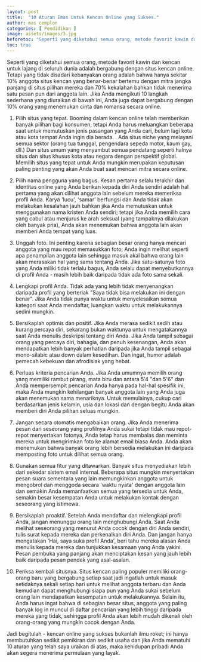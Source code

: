 ```yaml
---
layout: post
title:  "10 Aturan Emas Untuk Kencan Online yang Sukses."
author: mas cemplon
categories: [ Pendidikan ]
image: assets/images/3.jpg
beforetoc: "Seperti yang diketahui semua orang, metode favorit kawin dan kencan untuk lajang di seluruh dunia adalah bergabung dengan situs kencan online."
toc: true
---
```


Seperti yang diketahui semua orang, metode favorit kawin dan kencan untuk lajang di seluruh dunia adalah bergabung dengan situs kencan online. Tetapi yang tidak disadari kebanyakan orang adalah bahwa hanya sekitar 10% anggota situs kencan yang benar-benar bertemu dengan mitra jangka panjang di situs pilihan mereka dan 70% kekalahan bahkan tidak menerima satu pesan pun dari anggota lain. Jika Anda mengikuti 10 langkah sederhana yang diuraikan di bawah ini, Anda juga dapat bergabung dengan 10% orang yang menemukan cinta dan romansa secara online.



1. Pilih situs yang tepat. Booming dalam kencan online telah memberikan banyak pilihan bagi konsumen, tetapi Anda harus meluangkan beberapa saat untuk memutuskan jenis pasangan yang Anda cari, belum lagi kota atau kota tempat Anda ingin dia berada. . Ada situs niche yang melayani semua sektor (orang tua tunggal, pengendara sepeda motor, kaum gay, dll.) Dan situs umum yang menyambut semua pendatang seperti halnya situs dan situs khusus kota atau negara dengan perspektif global. Memilih situs yang tepat untuk Anda mungkin merupakan keputusan paling penting yang akan Anda buat saat mencari mitra secara online.



2. Pilih nama pengguna yang bagus. Kesan pertama selalu terakhir dan identitas online yang Anda berikan kepada diri Anda sendiri adalah hal pertama yang akan dilihat anggota lain sebelum mereka memeriksa profil Anda. Karya 'lucu', 'samar' berfungsi dan Anda tidak akan melakukan kesalahan jauh bahkan jika Anda memutuskan untuk menggunakan nama kristen Anda sendiri; tetapi jika Anda memilih cara yang cabul atau menjurus ke arah seksual (yang tampaknya dilakukan oleh banyak pria), Anda akan menemukan bahwa anggota lain akan memberi Anda tempat yang luas.



3. Unggah foto. Ini penting karena sebagian besar orang hanya mencari anggota yang mau repot memasukkan foto; Anda ingin melihat seperti apa penampilan anggota lain sehingga masuk akal bahwa orang lain akan merasakan hal yang sama tentang Anda. Jika satu-satunya foto yang Anda miliki tidak terlalu bagus, Anda selalu dapat menyebutkannya di profil Anda - masih lebih baik daripada tidak ada foto sama sekali.



4. Lengkapi profil Anda. Tidak ada yang lebih tidak menyenangkan daripada profil yang berteriak "Saya tidak bisa melakukan ini dengan benar". Jika Anda tidak punya waktu untuk menyelesaikan semua kategori saat Anda mendaftar, luangkan waktu untuk melakukannya sedini mungkin.



5. Bersikaplah optimis dan positif. Jika Anda merasa sedikit sedih atau kurang percaya diri, sekarang bukan waktunya untuk mengatakannya saat Anda menulis deskripsi tentang diri Anda. Jika Anda tampil sebagai orang yang percaya diri, bahagia, dan penuh kesenangan, Anda akan mendapatkan lebih banyak perhatian daripada jika Anda tampil sebagai mono-silabic atau down dalam kesedihan. Dan ingat, humor adalah pemecah kebekuan dan afrodisiak yang hebat.



6. Perluas kriteria pencarian Anda. Jika Anda umumnya memilih orang yang memiliki rambut pirang, mata biru dan antara 5'4 "dan 5'6" dan Anda mempersempit pencarian Anda hanya pada hal-hal spesifik ini, maka Anda mungkin kehilangan banyak anggota lain yang Anda juga akan menemukan sama menariknya. Untuk memulainya, cukup cari berdasarkan jenis kelamin, usia dan lokasi dan dengan begitu Anda akan memberi diri Anda pilihan seluas mungkin.



7. Jangan secara otomatis mengabaikan orang. Jika Anda menerima pesan dari seseorang yang profilnya Anda sukai tetapi tidak mau repot-repot menyertakan fotonya, Anda tetap harus membalas dan meminta mereka untuk mengirimkan foto ke alamat email biasa Anda. Anda akan menemukan bahwa banyak orang lebih bersedia melakukan ini daripada memposting foto untuk dilihat semua orang.



8. Gunakan semua fitur yang ditawarkan. Banyak situs menyediakan lebih dari sekedar sistem email internal. Beberapa situs mungkin menyertakan pesan suara sementara yang lain memungkinkan anggota untuk mengobrol dan menggoda secara 'waktu nyata' dengan anggota lain dan semakin Anda memanfaatkan semua yang tersedia untuk Anda, semakin besar kesempatan Anda untuk melakukan kontak dengan seseorang yang istimewa.



9. Bersikaplah proaktif. Setelah Anda mendaftar dan melengkapi profil Anda, jangan menunggu orang lain menghubungi Anda. Saat Anda melihat seseorang yang menurut Anda cocok dengan diri Anda sendiri, tulis surat kepada mereka dan perkenalkan diri Anda. Dan jangan hanya mengatakan 'Hai, saya suka profil Anda', beri tahu mereka alasan Anda menulis kepada mereka dan tunjukkan kesamaan yang Anda yakini. Pesan pembuka yang panjang akan menciptakan kesan yang jauh lebih baik daripada pesan pendek yang asal-asalan.

10. Periksa kembali situsnya. Situs kencan paling populer memiliki orang-orang baru yang bergabung setiap saat jadi ingatlah untuk masuk setidaknya sekali setiap hari untuk melihat anggota terbaru dan Anda kemudian dapat menghubungi siapa pun yang Anda sukai sebelum orang lain mendapatkan kesempatan untuk melakukannya. Selain itu, Anda harus ingat bahwa di sebagian besar situs, anggota yang paling banyak log in muncul di daftar pencarian yang lebih tinggi daripada mereka yang tidak, sehingga profil Anda akan lebih mudah dikenali oleh orang-orang yang mungkin cocok dengan Anda.



Jadi begitulah - kencan online yang sukses bukanlah ilmu roket; ini hanya membutuhkan sedikit pemikiran dan sedikit usaha dan jika Anda mematuhi 10 aturan yang telah saya uraikan di atas, maka kehidupan pribadi Anda akan segera menerima permulaan yang layak.


